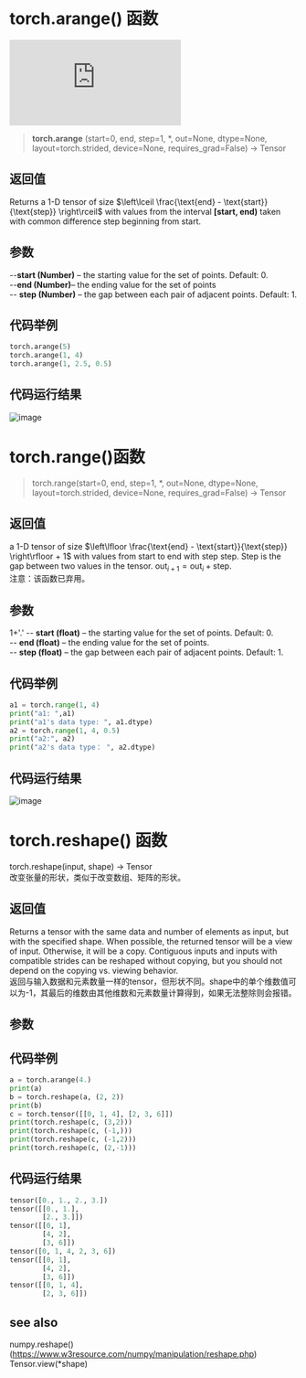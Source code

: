# torch.arange() 函数
![pytorch doc url](https://pytorch.org/docs/stable/generated/torch.arange.html#torch-arange)
>  **torch.arange** (start=0, end, step=1, *, out=None, dtype=None, layout=torch.strided, device=None, requires_grad=False) → Tensor
## 返回值
Returns a 1-D tensor of size $\left\lceil \frac{\text{end} - \text{start}}{\text{step}} \right\rceil$ with values from the interval **[start, end)** taken with common difference step beginning from start.
## 参数
--**start (Number)** – the starting value for the set of points. Default: 0.  
--**end (Number)**– the ending value for the set of points  
-- **step (Number)** – the gap between each pair of adjacent points. Default: 1.  

## 代码举例
```python  
torch.arange(5)
torch.arange(1, 4)
torch.arange(1, 2.5, 0.5)
```
## 代码运行结果  
![image](https://user-images.githubusercontent.com/45502587/183271552-e6303c81-d622-4a4a-9f4f-6486bfa7ec28.png)

# torch.range()函数
>torch.range(start=0, end, step=1, *, out=None, dtype=None, layout=torch.strided, device=None, requires_grad=False) → Tensor
## 返回值
a 1-D tensor of size $\left\lfloor \frac{\text{end} - \text{start}}{\text{step}} \right\rfloor + 1$ with values from start to end with step step. Step is the gap between two values in the tensor.
$\text{out}_{i+1} = \text{out}_i + \text{step}$.  
注意：该函数已弃用。
## 参数
1+'.' -- **start (float)** – the starting value for the set of points. Default: 0.  
-- **end (float)** – the ending value for the set of points.  
-- **step (float)** – the gap between each pair of adjacent points. Default: 1.  
## 代码举例
```python
a1 = torch.range(1, 4)
print("a1: ",a1)
print("a1's data type: ", a1.dtype)
a2 = torch.range(1, 4, 0.5)
print("a2:", a2)
print("a2's data type： ", a2.dtype)
```
## 代码运行结果  
![image](https://user-images.githubusercontent.com/45502587/183281864-0baa5a28-70ee-48d9-b7d6-f5d6265e0d0f.png)  

# torch.reshape() 函数
torch.reshape(input, shape) → Tensor  
改变张量的形状，类似于改变数组、矩阵的形状。  
## 返回值 
Returns a tensor with the same data and number of elements as input, but with the specified shape. When possible, the returned tensor will be a view of input. Otherwise, it will be a copy. Contiguous inputs and inputs with compatible strides can be reshaped without copying, but you should not depend on the copying vs. viewing behavior.  
返回与输入数据和元素数量一样的tensor，但形状不同。shape中的单个维数值可以为-1，其最后的维数由其他维数和元素数量计算得到，如果无法整除则会报错。  
## 参数  
## 代码举例  
```Python
a = torch.arange(4.)
print(a)
b = torch.reshape(a, (2, 2))
print(b)
c = torch.tensor([[0, 1, 4], [2, 3, 6]])
print(torch.reshape(c, (3,2)))
print(torch.reshape(c, (-1,)))
print(torch.reshape(c, (-1,2)))
print(torch.reshape(c, (2,-1)))
```
## 代码运行结果
```python
tensor([0., 1., 2., 3.])
tensor([[0., 1.],
        [2., 3.]])
tensor([[0, 1],
        [4, 2],
        [3, 6]])
tensor([0, 1, 4, 2, 3, 6])
tensor([[0, 1],
        [4, 2],
        [3, 6]])
tensor([[0, 1, 4],
        [2, 3, 6]])
```
## see also
numpy.reshape() (https://www.w3resource.com/numpy/manipulation/reshape.php)
Tensor.view(*shape)
